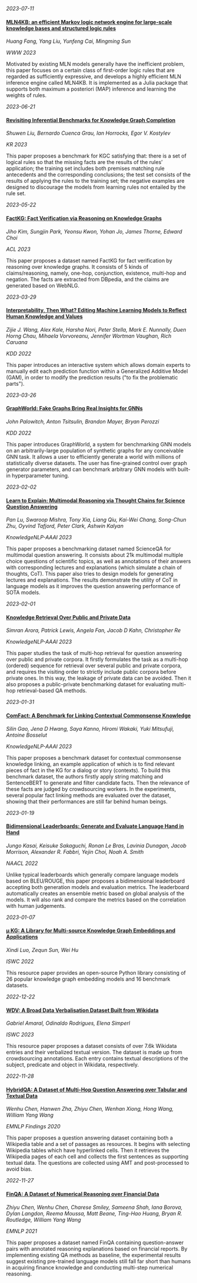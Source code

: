 






*2023-07-11*

#### [MLN4KB: an efficient Markov logic network engine for large-scale knowledge bases and structured logic rules](https://dl.acm.org/doi/10.1145/3543507.3583248)

*Huang Fang, Yang Liu, Yunfeng Cai, Mingming Sun*

*WWW 2023*

Motivated by existing MLN models generally have the inefficient problem, this paper focuses on a certain class of first-order logic rules that are regarded as sufficiently expressive, and develops a highly efficient MLN inference engine called MLN4KB. It is implemented as a Julia package that supports both maximum a posteriori (MAP) inference and learning the weights of rules.


*2023-06-21*

#### [Revisiting Inferential Benchmarks for Knowledge Graph Completion](https://arxiv.org/pdf/2306.04814.pdf)

*Shuwen Liu, Bernardo Cuenca Grau, Ian Horrocks, Egor V. Kostylev*

*KR 2023*

This paper proposes a benchmark for KGC satisfying that: there is a set of logical rules so that the missing facts are the results of the rules’ application; the training set includes both premises matching rule antecedents and the corresponding conclusions; the test set consists of the results of applying the rules to the training set; the negative examples are designed to discourage the models from learning rules not entailed by the rule set.


*2023-05-22*

#### [FactKG: Fact Verification via Reasoning on Knowledge Graphs](https://arxiv.org/pdf/2305.06590.pdf)

*Jiho Kim, Sungjin Park, Yeonsu Kwon, Yohan Jo, James Thorne, Edward Choi*

*ACL 2023*

This paper proposes a dataset named FactKG for fact verification by reasoning over knowledge graphs. It consists of 5 kinds of claims/reasoning, namely, one-hop, conjunction, existence, multi-hop and negation. The facts are extracted from DBpedia, and the claims are generated based on WebNLG.


*2023-03-29*

#### [Interpretability, Then What? Editing Machine Learning Models to Reflect Human Knowledge and Values](https://dl.acm.org/doi/10.1145/3534678.3539074)

*Zijie J. Wang, Alex Kale, Harsha Nori, Peter Stella, Mark E. Nunnally, Duen Horng Chau, Mihaela Vorvoreanu, Jennifer Wortman Vaughan, Rich Caruana*

*KDD 2022*

This paper introduces an interactive system which allows domain experts to manually edit each prediction function within a Generalized Additive Model (GAM), in order to modify the prediction results ("to fix the problematic parts").


*2023-03-26*

#### [GraphWorld: Fake Graphs Bring Real Insights for GNNs](https://doi.org/10.1145/3534678.3539203)

*John Palowitch, Anton Tsitsulin, Brandon Mayer, Bryan Perozzi*

*KDD 2022*

This paper introduces GraphWorld, a system for benchmarking GNN models on an arbitrarily-large population of synthetic graphs for any conceivable GNN task. It allows a user to efficiently generate a world with millions of statistically diverse datasets. The user has fine-grained control over graph generator parameters, and can benchmark arbitrary GNN models with built-in hyperparameter tuning.


*2023-02-02*

#### [Learn to Explain: Multimodal Reasoning via Thought Chains for Science Question Answering](https://knowledge-nlp.github.io/aaai2023/papers/004-ScienceQA-oral.pdf)

*Pan Lu, Swaroop Mishra, Tony Xia, Liang Qiu, Kai-Wei Chang, Song-Chun Zhu, Oyvind Tafjord, Peter Clark, Ashwin Kalyan*

*KnowledgeNLP-AAAI 2023*

This paper proposes a benchmarking dataset named ScienceQA for multimodal question answering. It consists about 21k multimodal multiple choice questions of scientific topics, as well as annotations of their answers with corresponding lectures and explanations (which simulate a chain of thoughts, CoT). This paper also tries to design models for generating lectures and explanations. The results demonstrate the utility of CoT in language models as it improves the question answering performance of SOTA models.


*2023-02-01*

#### [Knowledge Retrieval Over Public and Private Data](https://knowledge-nlp.github.io/aaai2023/papers/003-PQA-oral.pdf)

*Simran Arora, Patrick Lewis, Angela Fan, Jacob D Kahn, Christopher Re*

*KnowledgeNLP-AAAI 2023*

This paper studies the task of multi-hop retrieval for question answering over public and private corpora. It firstly formulates the task as a multi-hop (ordered) sequence for retrieval over several public and private corpora, and requires the visiting order to strictly include public corpora before private ones. In this way, the leakage of private data can be avoided. Then it also proposes a public-private benchmarking dataset for evaluating multi-hop retrieval-based QA methods.


*2023-01-31*

#### [ComFact: A Benchmark for Linking Contextual Commonsense Knowledge](https://knowledge-nlp.github.io/aaai2023/papers/002-ComFact-oral.pdf)

*Silin Gao, Jena D Hwang, Saya Kanno, Hiromi Wakaki, Yuki Mitsufuji, Antoine Bosselut*

*KnowledgeNLP-AAAI 2023*

This paper proposes a benchmark dataset for contextual commonsense knowledge linking, an example application of which is to find relevant pieces of fact in the KG for a dialog or story (contexts). To build this benchmark dataset, the authors firstly apply string matching and SentenceBERT to generate and filter candidate facts. Then the relevance of these facts are judged by crowdsourcing workers. In the experiments, several popular fact linking methods are evaluated over the dataset, showing that their performances are still far behind human beings. 


*2023-01-19*

#### [Bidimensional Leaderboards: Generate and Evaluate Language Hand in Hand](https://aclanthology.org/2022.naacl-main.259/)

*Jungo Kasai, Keisuke Sakaguchi, Ronan Le Bras, Lavinia Dunagan, Jacob Morrison, Alexander R. Fabbri, Yejin Choi, Noah A. Smith*

*NAACL 2022*

Unlike typical leaderboards which generally compare language models based on BLEU/ROUGE, this paper proposes a bidimensional leaderboard accepting both generation models and evaluation metrics. The leaderboard automatically creates an ensemble metric based on global analysis of the models. It will also rank and compare the metrics based on the correlation with human judgements. 


*2023-01-07*

#### [μ KG: A Library for Multi-source Knowledge Graph Embeddings and Applications](https://link.springer.com/chapter/10.1007/978-3-031-19433-7_35)

*Xindi Luo, Zequn Sun, Wei Hu*

*ISWC 2022*

This resource paper provides an open-source Python library consisting of 26 popular knowledge graph embedding models and 16 benchmark datasets. 


*2022-12-22*

#### [WDV: A Broad Data Verbalisation Dataset Built from Wikidata](https://link.springer.com/chapter/10.1007/978-3-031-19433-7_32)

*Gabriel Amaral, Odinaldo Rodrigues, Elena Simperl*

*ISWC 2023*

This resource paper proposes a dataset consists of over 7.6k Wikidata entries and their verbalized textual version. The dataset is made up from crowdsourcing annotations. Each entry contains textual descriptions of the subject, predicate and object in Wikidata, respectively.  


*2022-11-28*

#### [HybridQA: A Dataset of Multi-Hop Question Answering over Tabular and Textual Data](https://doi.org/10.18653/v1/2020.findings-emnlp.91)

*Wenhu Chen, Hanwen Zha, Zhiyu Chen, Wenhan Xiong, Hong Wang, William Yang Wang*

*EMNLP Findings 2020*

This paper proposes a question answering dataset containing both a Wikipedia table and a set of passages as resources. It begins with selecting Wikipedia tables which have hyperlinked cells. Then it retrieves the Wikipedia pages of each cell and collects the first sentences as supporting textual data. The questions are collected using AMT and post-processed to avoid bias. 


*2022-11-27*

#### [FinQA: A Dataset of Numerical Reasoning over Financial Data](https://doi.org/10.18653/v1/2021.emnlp-main.300)

*Zhiyu Chen, Wenhu Chen, Charese Smiley, Sameena Shah, Iana Borova, Dylan Langdon, Reema Moussa, Matt Beane, Ting-Hao Huang, Bryan R. Routledge, William Yang Wang*

*EMNLP 2021*

This paper proposes a dataset named FinQA containing question-answer pairs with annotated reasoning explanations based on financial reports. By implementing existing QA methods as baseline, the experimental results suggest existing pre-trained language models still fall far short than humans in acquiring finance knowledge and conducting multi-step numerical reasoning. 
